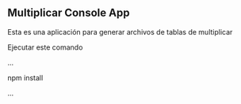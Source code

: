

## Multiplicar Console App

Esta es una aplicación para generar archivos de tablas de multiplicar

Ejecutar este comando

...

npm install

...